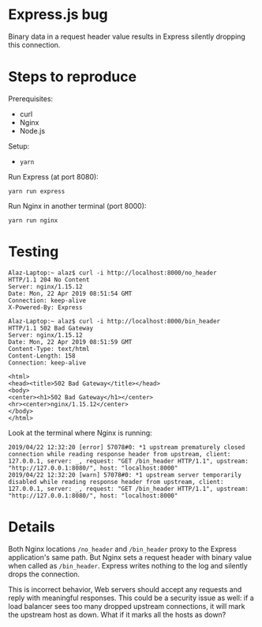# Express.js bug

Binary data in a request header value results in Express silently dropping this connection.

# Steps to reproduce

Prerequisites:

* curl
* Nginx
* Node.js

Setup:

* `yarn`

Run Express (at port 8080):

```
yarn run express
```

Run Nginx in another terminal (port 8000):

```
yarn run nginx
```

# Testing

```
Alaz-Laptop:~ alaz$ curl -i http://localhost:8000/no_header
HTTP/1.1 204 No Content
Server: nginx/1.15.12
Date: Mon, 22 Apr 2019 08:51:54 GMT
Connection: keep-alive
X-Powered-By: Express

Alaz-Laptop:~ alaz$ curl -i http://localhost:8000/bin_header
HTTP/1.1 502 Bad Gateway
Server: nginx/1.15.12
Date: Mon, 22 Apr 2019 08:51:59 GMT
Content-Type: text/html
Content-Length: 158
Connection: keep-alive

<html>
<head><title>502 Bad Gateway</title></head>
<body>
<center><h1>502 Bad Gateway</h1></center>
<hr><center>nginx/1.15.12</center>
</body>
</html>
```

Look at the terminal where Nginx is running:

```
2019/04/22 12:32:20 [error] 57078#0: *1 upstream prematurely closed connection while reading response header from upstream, client: 127.0.0.1, server: _, request: "GET /bin_header HTTP/1.1", upstream: "http://127.0.0.1:8080/", host: "localhost:8000"
2019/04/22 12:32:20 [warn] 57078#0: *1 upstream server temporarily disabled while reading response header from upstream, client: 127.0.0.1, server: _, request: "GET /bin_header HTTP/1.1", upstream: "http://127.0.0.1:8080/", host: "localhost:8000"
```

# Details

Both Nginx locations `/no_header` and `/bin_header` proxy to the Express application's same path. But Nginx sets a request header with binary value when called as `/bin_header`. Express writes nothing to the log and silently drops the connection.

This is incorrect behavior, Web servers should accept any requests and reply with meaningful responses. This could be a security issue as well: if a load balancer sees too many dropped upstream connections, it will mark the upstream host as down. What if it marks all the hosts as down?
